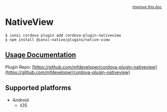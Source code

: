 <a style="float:right;font-size:12px;" href="http://github.com/danielsogl/awesome-cordova-plugins/edit/master/src/@awesome-cordova-plugins/plugins/native-view/index.ts#L49">
  Improve this doc
</a>

# NativeView

```
$ ionic cordova plugin add cordova-plugin-nativeview
$ npm install @ionic-native/plugins/native-view
```

## [Usage Documentation](https://ionicframework.com/docs/native/native-view/)

Plugin Repo: [https://github.com/mfdeveloper/cordova-plugin-nativeview](https://github.com/mfdeveloper/cordova-plugin-nativeview)



## Supported platforms

- Android
  - iOS
  



